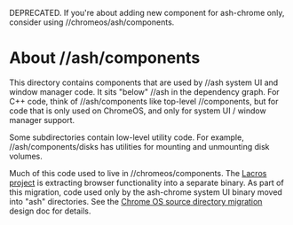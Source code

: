 DEPRECATED. If you're about adding new component for ash-chrome only,
consider using //chromeos/ash/components.

# About //ash/components

This directory contains components that are used by //ash system UI and window
manager code. It sits "below" //ash in the dependency graph. For C++ code,
think of //ash/components like top-level //components, but for code that is
only used on ChromeOS, and only for system UI / window manager support.

Some subdirectories contain low-level utility code. For example,
//ash/components/disks has utilities for mounting and unmounting disk volumes.

Much of this code used to live in //chromeos/components. The
[Lacros project](/docs/lacros.md) is extracting browser functionality into a
separate binary. As part of this migration, code used only by the ash-chrome
system UI binary moved into "ash" directories. See the
[Chrome OS source directory migration](https://docs.google.com/document/d/1g-98HpzA8XcoGBWUv1gQNr4rbnD5yfvbtYZyPDDbkaE/edit)
design doc for details.
